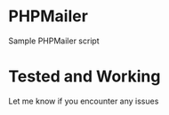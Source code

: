 # PHPMailer
Sample PHPMailer script



# Tested and Working

Let me know if you encounter any issues
